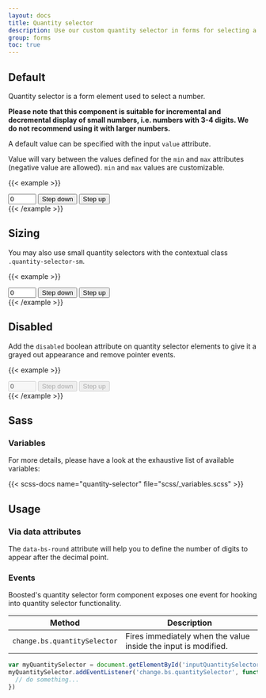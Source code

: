 ```yaml
---
layout: docs
title: Quantity selector
description: Use our custom quantity selector in forms for selecting a number.
group: forms
toc: true
---
```


## Default

Quantity selector is a form element used to select a number.

**Please note that this component is suitable for incremental and decremental display of small numbers, i.e. numbers with 3-4 digits. We do not recommend using it with larger numbers.**

A default value can be specified with the input `value` attribute.

Value will vary between the values defined for the `min` and `max` attributes (negative value are allowed). `min` and `max` values are customizable.

{{< example >}}
<div class="input-group quantity-selector">
  <input type="number" id="inputQuantitySelector" class="form-control" aria-live="polite" data-bs-step="counter" name="quantity" title="quantity" value="0" min="0" max="10" step="1" data-bs-round="0" aria-label="Quantity selector">
  <button type="button" class="btn btn-icon btn-secondary" aria-describedby="inputQuantitySelector" data-bs-step="down">
    <span class="visually-hidden">Step down</span>
  </button>
  <button type="button" class="btn btn-icon btn-secondary" aria-describedby="inputQuantitySelector" data-bs-step="up">
    <span class="visually-hidden">Step up</span>
  </button>
</div>
{{< /example >}}

## Sizing

You may also use small quantity selectors with the contextual class `.quantity-selector-sm`.

{{< example >}}
<div class="input-group quantity-selector quantity-selector-sm">
  <input type="number" id="inputQuantitySelectorSm" class="form-control" aria-live="polite" data-bs-step="counter" name="quantity" title="quantity" value="0" min="0" max="10" step="1" data-bs-round="0" aria-label="Quantity selector">
  <button type="button" class="btn btn-icon btn-secondary btn-sm" aria-describedby="inputQuantitySelectorSm" data-bs-step="down">
    <span class="visually-hidden">Step down</span>
  </button>
  <button type="button" class="btn btn-icon btn-secondary btn-sm" aria-describedby="inputQuantitySelectorSm" data-bs-step="up">
    <span class="visually-hidden">Step up</span>
  </button>
</div>
{{< /example >}}

## Disabled

Add the `disabled` boolean attribute on quantity selector elements to give it a grayed out appearance and remove pointer events.

{{< example >}}
<div class="input-group quantity-selector">
  <input type="number" id="inputQuantitySelectorDisabled" class="form-control" aria-live="polite" data-bs-step="counter" name="quantity" title="quantity" value="0" min="0" max="10" step="1" data-bs-round="0" aria-label="Quantity selector" disabled>
  <button type="button" class="btn btn-icon btn-secondary" aria-describedby="inputQuantitySelectorDisabled" data-bs-step="down" disabled>
    <span class="visually-hidden">Step down</span>
  </button>
  <button type="button" class="btn btn-icon btn-secondary" aria-describedby="inputQuantitySelectorDisabled" data-bs-step="up" disabled>
    <span class="visually-hidden">Step up</span>
  </button>
</div>
{{< /example >}}

## Sass

### Variables

For more details, please have a look at the exhaustive list of available variables:

{{< scss-docs name="quantity-selector" file="scss/_variables.scss" >}}

## Usage

### Via data attributes

The `data-bs-round` attribute will help you to define the number of digits to appear after the decimal point.

### Events

Boosted's quantity selector form component exposes one event for hooking into quantity selector functionality.

<table class="table">
  <thead>
    <tr>
      <th>Method</th>
      <th>Description</th>
    </tr>
  </thead>
  <tbody>
    <tr>
      <td>
        <code>change.bs.quantitySelector</code>
      </td>
      <td>
        Fires immediately when the value inside the input is modified.
      </td>
    </tr>
  </tbody>
</table>

```js
var myQuantitySelector = document.getElementById('inputQuantitySelector')
myQuantitySelector.addEventListener('change.bs.quantitySelector', function () {
  // do something...
})
```